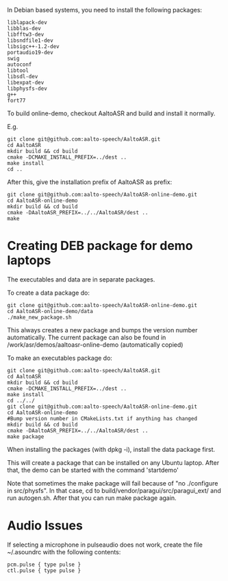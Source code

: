 In Debian based systems, you need to install the following packages:
    
    liblapack-dev
    libblas-dev
    libfftw3-dev
    libsndfile1-dev
    libsigc++-1.2-dev
    portaudio19-dev
    swig
    autoconf
    libtool
    libsdl-dev
    libexpat-dev
    libphysfs-dev
    g++
    fort77

To build online-demo, checkout AaltoASR and build and install it normally.

E.g.

    git clone git@github.com:aalto-speech/AaltoASR.git
    cd AaltoASR
    mkdir build && cd build
    cmake -DCMAKE_INSTALL_PREFIX=../dest ..
    make install
    cd ..

After this, give the installation prefix of AaltoASR as prefix:

    git clone git@github.com:aalto-speech/AaltoASR-online-demo.git
    cd AaltoASR-online-demo
    mkdir build && cd build
    cmake -DAaltoASR_PREFIX=../../AaltoASR/dest ..
    make

Creating DEB package for demo laptops
=====================================

The executables and data are in separate packages.

To create a data package do:

    git clone git@github.com:aalto-speech/AaltoASR-online-demo.git
    cd AaltoASR-online-demo/data
    ./make_new_package.sh

This always creates a new package and bumps the version number automatically. The current package can also be found in /work/asr/demos/aaltoasr-online-demo (automatically copied)

To make an executables package do:

    git clone git@github.com:aalto-speech/AaltoASR.git
    cd AaltoASR
    mkdir build && cd build
    cmake -DCMAKE_INSTALL_PREFIX=../dest ..
    make install
    cd ../../
    git clone git@github.com:aalto-speech/AaltoASR-online-demo.git
    cd AaltoASR-online-demo
    #Bump version number in CMakeLists.txt if anything has changed
    mkdir build && cd build
    cmake -DAaltoASR_PREFIX=../../AaltoASR/dest ..
    make package

When installing the packages (with dpkg -i), install the data package first.

This will create a package that can be installed on any Ubuntu laptop. After that, the demo can be started with the command 'startdemo'

Note that sometimes the make package will fail because of "no ./configure in src/physfs". In that case, cd to build/vendor/paragui/src/paragui_ext/ and run autogen.sh. After that you can run make package again.

Audio Issues
============
If selecting a microphone in pulseaudio does not work, create the file ~/.asoundrc with the following contents:

    pcm.pulse { type pulse }
    ctl.pulse { type pulse }
    
